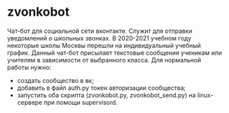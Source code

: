 # zvonkobot
Чат-бот для социальной сети вконтакте.
Служит для отправки уведомлений о школьных звонках. В 2020-2021 учебном году некоторые школы Москвы перешли на индивидуальный учебный график. Данный чат-бот присылает текстовые сообщения ученикам или учителям в зависимости от выбранного класса.
Для нормальной работы нужно:
  - создать сообщество в вк;
  - добавить в файл auth.py токен авторизации сообщества;
  - запустить оба скрипта (zvonkobot.py, zvonkobot_send.py) на linux-сервере при помощи supervisord.
